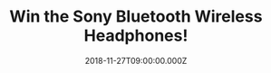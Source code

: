 ---
campaign-uuid: "c-7f9e5dd8-c0c1-4ac3-85ac-285d9f4d9f7a"
type: "Competition"
category: "Technology"
date: "2018-11-27T09:00:00.000Z"
end-date: "2018-12-27T23:59:00.000Z"
disable-form: false
is_promoted: true
has_entry_page: true
title: "Win the Sony Bluetooth Wireless Headphones!"
competition-description: "<p>Dance like nobody’s watching with the Wireless Bluetooth\
  \ Headphones. We are giving away the amazing Sony Bluetooth Wireless Headphones\
  \ to one of our lucky members to win and enjoy their fav tunes anywhere! Connect\
  \ to a selected smartphone with One-touch listening via NFC, then move freely and\
  \ easily wherever you are without tangles or discomfort. Soft, cushioned earpads\
  \ absorb the pressure so that you can listen for longer.</p>\r\n<p>Does it sound\
  \ good? Click below for a chance to win!</p>"
hero-header: "Win the Sony Bluetooth Wireless Headphones!"
terms-confirmation: "N/A"
banner-img: "https://assets.expresslyapp.com/asset-2b5b4140-ad68-409c-a161-e2296fa85cc3.jpg"
logo-left-href: "http://club.expressly.io"
logo-left-image: "https://assets.expresslyapp.com/asset-3b50962f-7c60-4b07-83db-12d98176c2cd.jpg"
logo-left-title: "expressly club"
bg-image-hero: "https://assets.expresslyapp.com/asset-aad285ca-1c40-41db-82cf-702a37cb5f5e.jpg"
bg-image-first: "https://assets.expresslyapp.com/asset-663c81ae-9040-41bc-947e-82e78bcffc2c.jpg"
bg-image-second: "https://assets.expresslyapp.com/asset-79bdafed-871a-4063-bc0d-1b3e6e18f161.jpg"
bg-image-third: "https://assets.expresslyapp.com/asset-877d3909-b7f7-492a-b9ff-b7da3931c2cf.jpg"
section1-content: "<p>Wirelessly stream your favourite tracks with Bluetooth. Pair\
  \ your smartphone or tablet with these Bluetooth-enabled headphones and you can\
  \ enjoy your music and even control playlists and volume right from your device.</p>\r\
  \n<p>Why wait when you could be listening? Plug in your headphones via the supplied\
  \ USB cable and get up to ten hours of playback from only one hour of charging.</p>"
section2-content: "<p>Listen longer with 30 hours’ wireless playback! Keep your tunes\
  \ playing throughout the day. A built-in Li-ion battery delivers approximately thirty\
  \ hours of power and is rechargeable via USB and take them anywhere you go. A swivel\
  \ folding design makes it easy to store them when not in use or while traveling.\
  \ The earcups swivel flat for easy packing in a suitcase or slipping into a bag.</p>"
section3-content: "<p>PLUS many more features for you to discover: NFC One-touch for\
  \ instant connectivity, Hear it all with 30 mm drivers…. If this sound like the\
  \ perfect gift, think no more and enter the form below for a chance to win them!</p>\r\
  \n<p>Get ready to stand out anywhere you go with the brand new Sony Wireless Headphones!\
  \ Good luck!</p>"
entry-title: "Win the Sony Bluetooth Wireless Headphones!"
entry-content: "Enter the draw to win the Sony Bluetooth Wireless Headphones before\
  \ 23:59 on 27th of December 2018."
has-winner: false
prize-description: "Sony Bluetooth Wireless Headphones."
special-conditions: "Multiple entries are allowed up to one every day.\r\nThis competition\
  \ is also available on: https://aaa.nme.com/competitions/little-sony-bluetooth-wireless-headphones"
---